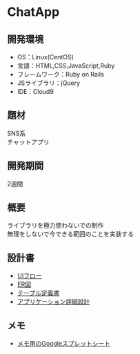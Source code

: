 # ChatApp
## 開発環境
- OS：Linux(CentOS)
- 言語：HTML,CSS,JavaScript,Ruby
- フレームワーク：Ruby on Rails
- JSライブラリ：jQuery
- IDE：Cloud9

## 題材
SNS系<br>
チャットアプリ<br>

## 開発期間
2週間

## 概要
ライブラリを極力使わないでの制作<br>
無理をしないで今できる範囲のことを実装する<br>

## 設計書
- [UIフロー](https://drive.google.com/file/d/1GRhumUz-r-MlgEBUxIpSpWn9SrSZuAxx/view?usp=sharing)
- [ER図](https://drive.google.com/file/d/1CpLS-h0tddDMVFHBRL-BsMsqY95NrjDv/view?usp=sharing)
- [テーブル定義書](https://docs.google.com/spreadsheets/d/15r1bQr1rk0HGHscAVaCcneYCPBLNRssIJRbD6BakSJY/edit?usp=sharing)
- [アプリケーション詳細設計](https://docs.google.com/spreadsheets/d/1Dm4A9WqMY2m-m8zq39UKyfJfodkVM6JAg4AzsYHLw7Y/edit?usp=sharing)

## メモ
- [メモ用のGoogleスプレットシート](https://docs.google.com/spreadsheets/d/1A3LhPTLBdP0z2cF5srmyJYMeVA1szPQH6SMJ3Xq8uGg/edit?usp=sharing)
